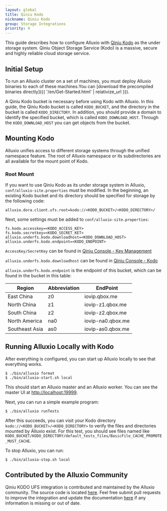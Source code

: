 ```yaml
---
layout: global
title: Qiniu Kodo
nickname: Qiniu Kodo
group: Storage Integrations
priority: 4
---
```



This guide describes how to configure Alluxio with
[Qiniu Kodo](https://www.qiniu.com/products/kodo) as the under storage system. Qiniu Object Storage
Service (Kodo) is a massive, secure and highly reliable cloud storage service.

## Initial Setup

To run an Alluxio cluster on a set of machines, you must deploy Alluxio binaries to each of these
machines.You can [download the precompiled binaries directly]({{ '/en/Get-Started.html' | relativize_url }}).

A Qiniu Kodo bucket is necessary before using Kodo with Alluxio. In this guide, the Qiniu Kodo bucket
is called `KODO_BUCKET`, and the directory in the bucket is called `KODO_DIRECTORY`.
In addition, you should provide a domain to identify the specified bucket, which is called `KODO_DOWNLOAD_HOST`.
Through the `KODO_DOWNLOAD_HOST` you can get objects from the bucket.

## Mounting Kodo

Alluxio unifies access to different storage systems through the
unified namespace feature.
The root of Alluxio namespace or its subdirectories are all available for the mount point of Kodo.

### Root Mount

If you want to use Qiniu Kodo as its under storage system in Alluxio, `conf/alluxio-site.properties` must be modified.
In the beginning, an existing Kodo bucket and its directory should be specified for storage by the following code:
```
alluxio.dora.client.ufs.root=kodo://<KODO_BUCKET>/<KODO_DIRECTORY>/
```
Next, some settings must be added to `conf/alluxio-site.properties`:
```
fs.kodo.accesskey=<KODO_ACCESS_KEY>
fs.kodo.secretkey=<KODO_SECRET_KET>
alluxio.underfs.kodo.downloadhost=<KODO_DOWNLOAD_HOST>
alluxio.underfs.kodo.endpoint=<KODO_ENDPOINT>
```
`AccessKey/SecretKey` can be found in [Qiniu Console - Key Management](https://portal.qiniu.com/user/key)

`alluxio.underfs.kodo.downloadhost` can be found in [Qiniu Console - Kodo](https://portal.qiniu.com/bucket)

`alluxio.underfs.kodo.endpoint` is the endpoint of this bucket, which can be found in the bucket in this table:

| Region | Abbreviation| EndPoint |
| ------- | -------- | --------- |
|East China| z0|  iovip.qbox.me | 
|North China| z1| iovip-z1.qbox.me| 
|South China| z2| iovip-z2.qbox.me | 
|North America| na0| iovip-na0.qbox.me | 
|Southeast Asia| as0| iovip-as0.qbox.me |

## Running Alluxio Locally with Kodo

After everything is configured, you can start up Alluxio locally to see that everything works.

```console
$ ./bin/alluxio format
$ ./bin/alluxio-start.sh local
```
This should start an Alluxio master and an Alluxio worker. You can see the master UI at
[http://localhost:19999](http://localhost:19999).

Next, you can run a simple example program:

```console
$ ./bin/alluxio runTests
```
After this succeeds, you can visit your Kodo directory `kodo://<KODO_BUCKET>/<KODO_DIRECTORY>` to verify the files
and directories mounted by Alluxio exist. For this test, you should see files named like
`KODO_BUCKET/KODO_DIRECTORY/default_tests_files/BasicFile_CACHE_PROMOTE_MUST_CACHE`.

To stop Alluxio, you can run:
```console
$ ./bin/alluxio-stop.sh local
```

## Contributed by the Alluxio Community

Qiniu KODO UFS integration is contributed and maintained by the Alluxio community.
The source code is located [here](https://github.com/Alluxio/alluxio/tree/master/underfs/kodo).
Feel free submit pull requests to improve the integration and update 
the documentation [here](https://github.com/Alluxio/alluxio/edit/master/docs/en/ufs/Qiniu-KODO.md) 
if any information is missing or out of date.

